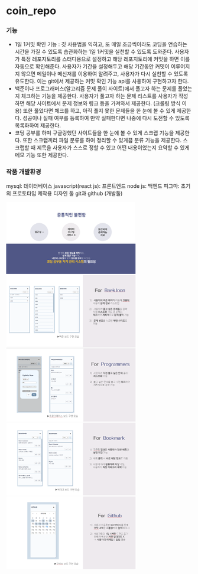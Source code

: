 # coin_repo

### 기능
- 1일 1커밋 확인 기능 : 깃 사용법을 익히고, 또 매일 조금씩이라도 코딩을 연습하는 시간을 가질 수 있도록 습관화하는 1일 1커밋을 실천할 수 있도록 도와준다. 사용자가 특정 레포지토리를 스터디용으로 설정하고 해당 레포지토리에 커밋을 하면 이를 자동으로 확인해준다. 사용자가 기간을 설정해두고 해당 기간동안 커밋이 이루어지지 않으면 메일이나 메신저를 이용하여 알려주고, 사용자가 다시 실천할 수 있도록 유도한다. 이는 git에서 제공하는 커밋 확인 기능 api를 사용하여 구현하고자 한다.
- 백준이나 프로그래머스(알고리즘 문제 풀이 사이트)에서 풀고자 하는 문제를 풀었는지 체크하는 기능을 제공한다. 사용자가 풀고자 하는 문제 리스트를 사용자가 작성하면 해당 사이트에서 문제 정보와 링크 등을 가져와서 제공한다. (크롤링 방식 이용) 또한 풀었다면 체크를 하고, 아직 풀지 못한 문제들을 한 눈에 볼 수 있게 제공한다. 성공이나 실패 여부를 등록하여 만약 실패한다면 나중에 다시 도전할 수 있도록 목록화하여 제공한다.
- 코딩 공부를 하며 구글링했던 사이트들을 한 눈에 볼 수 있게 스크랩 기능을 제공한다. 또한 스크랩끼리 파일 분류를 하여 정리할 수 있게끔 분류 기능을 제공한다. 스크랩할 때 제목을 사용자가 스스로 정할 수 있고 어떤 내용이었는지 요약할 수 있게 메모 기능 또한 제공한다.

### 작품 개발환경
mysql: 데이터베이스
javascript(react js): 프론트엔드
node js: 백엔드
피그마: 초기의 프로토타입 제작용 디자인 툴
git과 github (개발툴)

<img src="./img/1.PNG" width = 350>
<img src="./img/2.PNG" width = 350>
<img src="./img/3.PNG" width = 350>
<img src="./img/4.PNG" width = 350>
<img src="./img/5.PNG" width = 350>

